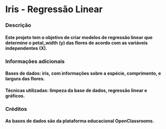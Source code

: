 # Iris - Regressão Linear

### Descrição

#### Este projeto tem o objetivo de criar modelos de regressão linear que determine o petal_width (y) das flores de acordo com as variáveis independentes (X).

### Informações adicionais

#### Bases de dados: iris, com informações sobre a espécie, comprimento, e largura das flores.
#### Técnicas utilizadas: limpeza da base de dados, regressão linear e gráficos.

### Créditos

#### As bases de dados são da plataforma educacional OpenClassrooms.